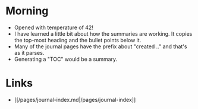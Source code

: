 # Morning
- Opened with temperature of 42!
- I have learned a little bit about how the summaries are working. It copies the top-most heading and the bullet points below it. 
- Many of the journal pages have the prefix about "created .." and that's as  it parses.
- Generating a "TOC" would be a summary.

# Links
- [[/pages/journal-index.md|/pages/journal-index]]
